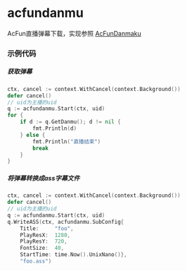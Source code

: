 # acfundanmu
AcFun直播弹幕下载，实现参照 [AcFunDanmaku](https://github.com/wpscott/AcFunDanmaku/tree/master/AcFunDanmu)

### 示例代码
##### 获取弹幕
```go
ctx, cancel := context.WithCancel(context.Background())
defer cancel()
// uid为主播的uid
q := acfundanmu.Start(ctx, uid)
for {
    if d := q.GetDanmu(); d != nil {
        fmt.Println(d)
    } else {
        fmt.Println("直播结束")
        break
    }
}
```
##### 将弹幕转换成ass字幕文件
```go
ctx, cancel := context.WithCancel(context.Background())
defer cancel()
// uid为主播的uid
q := acfundanmu.Start(ctx, uid)
q.WriteASS(ctx, acfundanmu.SubConfig{
    Title:     "foo",
    PlayResX:  1280,
    PlayResY:  720,
    FontSize:  40,
    StartTime: time.Now().UnixNano()},
    "foo.ass")
```

